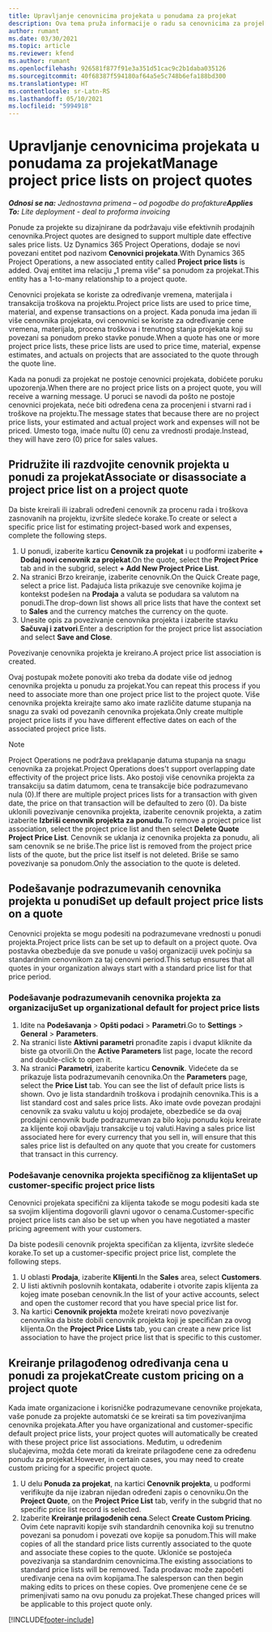 ```yaml
---
title: Upravljanje cenovnicima projekata u ponudama za projekat
description: Ova tema pruža informacije o radu sa cenovnicima za projekat u ponudama.
author: rumant
ms.date: 03/30/2021
ms.topic: article
ms.reviewer: kfend
ms.author: rumant
ms.openlocfilehash: 926581f877f91e3a351d51cac9c2b1daba035126
ms.sourcegitcommit: 40f68387f594180af64a5e5c748b6efa188bd300
ms.translationtype: HT
ms.contentlocale: sr-Latn-RS
ms.lasthandoff: 05/10/2021
ms.locfileid: "5994918"
---
```

# <a name="manage-project-price-lists-on-project-quotes"></a><span data-ttu-id="8dd47-103">Upravljanje cenovnicima projekata u ponudama za projekat</span><span class="sxs-lookup"><span data-stu-id="8dd47-103">Manage project price lists on project quotes</span></span> 

<span data-ttu-id="8dd47-104">_**Odnosi se na:** Jednostavna primena – od pogodbe do profakture_</span><span class="sxs-lookup"><span data-stu-id="8dd47-104">_**Applies To:** Lite deployment - deal to proforma invoicing_</span></span>

<span data-ttu-id="8dd47-105">Ponude za projekte su dizajnirane da podržavaju više efektivnih prodajnih cenovnika.</span><span class="sxs-lookup"><span data-stu-id="8dd47-105">Project quotes are designed to support multiple date effective sales price lists.</span></span> <span data-ttu-id="8dd47-106">Uz Dynamics 365 Project Operations, dodaje se novi povezani entitet pod nazivom **Cenovnici projekata**.</span><span class="sxs-lookup"><span data-stu-id="8dd47-106">With Dynamics 365 Project Operations, a new associated entity called **Project price lists** is added.</span></span> <span data-ttu-id="8dd47-107">Ovaj entitet ima relaciju „1 prema više“ sa ponudom za projekat.</span><span class="sxs-lookup"><span data-stu-id="8dd47-107">This entity has a 1-to-many relationship to a project quote.</span></span>

<span data-ttu-id="8dd47-108">Cenovnici projekata se koriste za određivanje vremena, materijala i transakcija troškova na projektu.</span><span class="sxs-lookup"><span data-stu-id="8dd47-108">Project price lists are used to price time, material, and expense transactions on a project.</span></span> <span data-ttu-id="8dd47-109">Kada ponuda ima jedan ili više cenovnika projekata, ovi cenovnici se koriste za određivanje cene vremena, materijala, procena troškova i trenutnog stanja projekata koji su povezani sa ponudom preko stavke ponude.</span><span class="sxs-lookup"><span data-stu-id="8dd47-109">When a quote has one or more project price lists, these price lists are used to price time, material, expense estimates, and actuals on projects that are associated to the quote through the quote line.</span></span>

<span data-ttu-id="8dd47-110">Kada na ponudi za projekat ne postoje cenovnici projekata, dobićete poruku upozorenja.</span><span class="sxs-lookup"><span data-stu-id="8dd47-110">When there are no project price lists on a project quote, you will receive a warning message.</span></span> <span data-ttu-id="8dd47-111">U poruci se navodi da pošto ne postoje cenovnici projekata, neće biti određena cena za procenjeni i stvarni rad i troškove na projektu.</span><span class="sxs-lookup"><span data-stu-id="8dd47-111">The message states that because there are no project price lists, your estimated and actual project work and expenses will not be priced.</span></span> <span data-ttu-id="8dd47-112">Umesto toga, imaće nultu (0) cenu za vrednosti prodaje.</span><span class="sxs-lookup"><span data-stu-id="8dd47-112">Instead, they will have zero (0) price for sales values.</span></span>

## <a name="associate-or-disassociate-a-project-price-list-on-a-project-quote"></a><span data-ttu-id="8dd47-113">Pridružite ili razdvojite cenovnik projekta u ponudi za projekat</span><span class="sxs-lookup"><span data-stu-id="8dd47-113">Associate or disassociate a project price list on a project quote</span></span>

<span data-ttu-id="8dd47-114">Da biste kreirali ili izabrali određeni cenovnik za procenu rada i troškova zasnovanih na projektu, izvršite sledeće korake.</span><span class="sxs-lookup"><span data-stu-id="8dd47-114">To create or select a specific price list for estimating project-based work and expenses, complete the following steps.</span></span>

1. <span data-ttu-id="8dd47-115">U ponudi, izaberite karticu **Cenovnik za projekat** i u podformi izaberite **+ Dodaj novi cenovnik za projekat**.</span><span class="sxs-lookup"><span data-stu-id="8dd47-115">On the quote, select the **Project Price** tab and in the subgrid, select **+ Add New Project Price List**.</span></span>
2. <span data-ttu-id="8dd47-116">Na stranici Brzo kreiranje, izaberite cenovnik.</span><span class="sxs-lookup"><span data-stu-id="8dd47-116">On the Quick Create page, select a price list.</span></span> <span data-ttu-id="8dd47-117">Padajuća lista prikazuje sve cenovnike kojima je kontekst podešen na **Prodaja** a valuta se podudara sa valutom na ponudi.</span><span class="sxs-lookup"><span data-stu-id="8dd47-117">The drop-down list shows all price lists that have the context set to **Sales** and the currency matches the currency on the quote.</span></span>
4. <span data-ttu-id="8dd47-118">Unesite opis za povezivanje cenovnika projekta i izaberite stavku **Sačuvaj i zatvori**.</span><span class="sxs-lookup"><span data-stu-id="8dd47-118">Enter a description for the project price list association and select **Save and Close**.</span></span>

<span data-ttu-id="8dd47-119">Povezivanje cenovnika projekta je kreirano.</span><span class="sxs-lookup"><span data-stu-id="8dd47-119">A project price list association is created.</span></span>

<span data-ttu-id="8dd47-120">Ovaj postupak možete ponoviti ako treba da dodate više od jednog cenovnika projekta u ponudu za projekat.</span><span class="sxs-lookup"><span data-stu-id="8dd47-120">You can repeat this process if you need to associate more than one project price list to the project quote.</span></span> <span data-ttu-id="8dd47-121">Više cenovnika projekta kreirajte samo ako imate različite datume stupanja na snagu za svaki od povezanih cenovnika projekata.</span><span class="sxs-lookup"><span data-stu-id="8dd47-121">Only create multiple project price lists if you have different effective dates on each of the associated project price lists.</span></span>

> [!NOTE]
> <span data-ttu-id="8dd47-122">Project Operations ne podržava preklapanje datuma stupanja na snagu cenovnika za projekat.</span><span class="sxs-lookup"><span data-stu-id="8dd47-122">Project Operations does't support overlapping date effectivity of the project price lists.</span></span> <span data-ttu-id="8dd47-123">Ako postoji više cenovnika projekta za transakciju sa datim datumom, cena te transakcije biće podrazumevano nula (0).</span><span class="sxs-lookup"><span data-stu-id="8dd47-123">If there are multiple project prices lists for a transaction with given date, the price on that transaction will be defaulted to zero (0).</span></span>
<span data-ttu-id="8dd47-124">Da biste uklonili povezivanje cenovnika projekta, izaberite cenovnik projekta, a zatim izaberite **Izbriši cenovnik projekta za ponudu**.</span><span class="sxs-lookup"><span data-stu-id="8dd47-124">To remove a project price list association, select the project price list and then select **Delete Quote Project Price List**.</span></span> <span data-ttu-id="8dd47-125">Cenovnik se uklanja iz cenovnika projekta za ponudu, ali sam cenovnik se ne briše.</span><span class="sxs-lookup"><span data-stu-id="8dd47-125">The price list is removed from the project price lists of the quote, but the price list itself is not deleted.</span></span> <span data-ttu-id="8dd47-126">Briše se samo povezivanje sa ponudom.</span><span class="sxs-lookup"><span data-stu-id="8dd47-126">Only the association to the quote is deleted.</span></span>

## <a name="set-up-default-project-price-lists-on-a-quote"></a><span data-ttu-id="8dd47-127">Podešavanje podrazumevanih cenovnika projekta u ponudi</span><span class="sxs-lookup"><span data-stu-id="8dd47-127">Set up default project price lists on a quote</span></span>

<span data-ttu-id="8dd47-128">Cenovnici projekta se mogu podesiti na podrazumevane vrednosti u ponudi projekta.</span><span class="sxs-lookup"><span data-stu-id="8dd47-128">Project price lists can be set up to default on a project quote.</span></span> <span data-ttu-id="8dd47-129">Ova postavka obezbeđuje da sve ponude u vašoj organizaciji uvek počinju sa standardnim cenovnikom za taj cenovni period.</span><span class="sxs-lookup"><span data-stu-id="8dd47-129">This setup ensures that all quotes in your organization always start with a standard price list for that price period.</span></span>

### <a name="set-up-organizational-default-for-project-price-lists"></a><span data-ttu-id="8dd47-130">Podešavanje podrazumevanih cenovnika projekta za organizaciju</span><span class="sxs-lookup"><span data-stu-id="8dd47-130">Set up organizational default for project price lists</span></span>

1. <span data-ttu-id="8dd47-131">Idite na **Podešavanja** > **Opšti podaci** > **Parametri**.</span><span class="sxs-lookup"><span data-stu-id="8dd47-131">Go to **Settings** > **General** > **Parameters**.</span></span>
2. <span data-ttu-id="8dd47-132">Na stranici liste **Aktivni parametri** pronađite zapis i dvaput kliknite da biste ga otvorili.</span><span class="sxs-lookup"><span data-stu-id="8dd47-132">On the **Active Parameters** list page, locate the record and double-click to open it.</span></span> 
3. <span data-ttu-id="8dd47-133">Na stranici **Parametri**, izaberite karticu **Cenovnik**. Videćete da se prikazuje lista podrazumevanih cenovnika.</span><span class="sxs-lookup"><span data-stu-id="8dd47-133">On the **Parameters** page, select the **Price List** tab. You can see the list of default price lists is shown.</span></span> <span data-ttu-id="8dd47-134">Ovo je lista standardnih troškova i prodajnih cenovnika.</span><span class="sxs-lookup"><span data-stu-id="8dd47-134">This is a list standard cost and sales price lists.</span></span> <span data-ttu-id="8dd47-135">Ako imate ovde povezan prodajni cenovnik za svaku valutu u kojoj prodajete, obezbediće se da ovaj prodajni cenovnik bude podrazumevan za bilo koju ponudu koju kreirate za klijente koji obavljaju transakcije u toj valuti.</span><span class="sxs-lookup"><span data-stu-id="8dd47-135">Having a sales price list associated here for every currency that you sell in, will ensure that this sales price list is defaulted on any quote that you create for customers that transact in this currency.</span></span>

### <a name="set-up-customer-specific-project-price-lists"></a><span data-ttu-id="8dd47-136">Podešavanje cenovnika projekta specifičnog za klijenta</span><span class="sxs-lookup"><span data-stu-id="8dd47-136">Set up customer-specific project price lists</span></span>

<span data-ttu-id="8dd47-137">Cenovnici projekata specifični za klijenta takođe se mogu podesiti kada ste sa svojim klijentima dogovorili glavni ugovor o cenama.</span><span class="sxs-lookup"><span data-stu-id="8dd47-137">Customer-specific project price lists can also be set up when you have negotiated a master pricing agreement with your customers.</span></span>

<span data-ttu-id="8dd47-138">Da biste podesili cenovnik projekta specifičan za klijenta, izvršite sledeće korake.</span><span class="sxs-lookup"><span data-stu-id="8dd47-138">To set up a customer-specific project price list, complete the following steps.</span></span>

1. <span data-ttu-id="8dd47-139">U oblasti **Prodaja**, izaberite **Klijenti**.</span><span class="sxs-lookup"><span data-stu-id="8dd47-139">In the **Sales** area, select **Customers**.</span></span>
2. <span data-ttu-id="8dd47-140">U listi aktivnih poslovnih kontakata, odaberite i otvorite zapis klijenta za kojeg imate poseban cenovnik.</span><span class="sxs-lookup"><span data-stu-id="8dd47-140">In the list of your active accounts, select and open the customer record that you have special price list for.</span></span>
3. <span data-ttu-id="8dd47-141">Na kartici **Cenovnik projekta** možete kreirati novo povezivanje cenovnika da biste dobili cenovnik projekta koji je specifičan za ovog klijenta.</span><span class="sxs-lookup"><span data-stu-id="8dd47-141">On the **Project Price Lists** tab, you can create a new price list association to have the project price list that is specific to this customer.</span></span>

## <a name="create-custom-pricing-on-a-project-quote"></a><span data-ttu-id="8dd47-142">Kreiranje prilagođenog određivanja cena u ponudi za projekat</span><span class="sxs-lookup"><span data-stu-id="8dd47-142">Create custom pricing on a project quote</span></span>

<span data-ttu-id="8dd47-143">Kada imate organizacione i korisničke podrazumevane cenovnike projekata, vaše ponude za projekte automatski će se kreirati sa tim povezivanjima cenovnika projekata.</span><span class="sxs-lookup"><span data-stu-id="8dd47-143">After you have organizational and customer-specific default project price lists, your project quotes will automatically be created with these project price list associations.</span></span> <span data-ttu-id="8dd47-144">Međutim, u određenim slučajevima, možda ćete morati da kreirate prilagođene cene za određenu ponudu za projekat.</span><span class="sxs-lookup"><span data-stu-id="8dd47-144">However, in certain cases, you may need to create custom pricing for a specific project quote.</span></span> 

1. <span data-ttu-id="8dd47-145">U delu **Ponuda za projekat**, na kartici **Cenovnik projekta**, u podformi verifikujte da nije izabran nijedan određeni zapis o cenovniku.</span><span class="sxs-lookup"><span data-stu-id="8dd47-145">On the **Project Quote**, on the **Project Price List** tab, verify in the subgrid that no specific price list record is selected.</span></span>
2. <span data-ttu-id="8dd47-146">Izaberite **Kreiranje prilagođenih cena**.</span><span class="sxs-lookup"><span data-stu-id="8dd47-146">Select **Create Custom Pricing**.</span></span> <span data-ttu-id="8dd47-147">Ovim ćete napraviti kopije svih standardnih cenovnika koji su trenutno povezani sa ponudom i povezati ove kopije sa ponudom.</span><span class="sxs-lookup"><span data-stu-id="8dd47-147">This will make copies of all the standard price lists currently associated to the quote and associate these copies to the quote.</span></span> <span data-ttu-id="8dd47-148">Ukloniće se postojeća povezivanja sa standardnim cenovnicima.</span><span class="sxs-lookup"><span data-stu-id="8dd47-148">The existing associations to standard price lists will be removed.</span></span> <span data-ttu-id="8dd47-149">Tada prodavac može započeti uređivanje cena na ovim kopijama.</span><span class="sxs-lookup"><span data-stu-id="8dd47-149">The salesperson can then begin making edits to prices on these copies.</span></span> <span data-ttu-id="8dd47-150">Ove promenjene cene će se primenjivati samo na ovu ponudu za projekat.</span><span class="sxs-lookup"><span data-stu-id="8dd47-150">These changed prices will be applicable to this project quote only.</span></span>


[!INCLUDE[footer-include](../../includes/footer-banner.md)]
